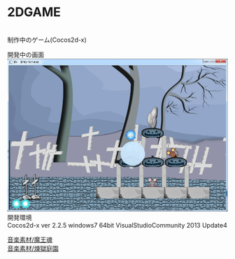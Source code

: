 2DGAME
======
<br>制作中のゲーム(Cocos2d-x)

開発中の画面
![image](playscene.jpg)
<br>開発環境　
<br>Cocos2d-x ver 2.2.5 windows7 64bit VisualStudioCommunity 2013 Update4

<a href="http://maoudamashii.jokersounds.com/" title="音楽素材/魔王魂" target="_blank">音楽素材/魔王魂</a>
<br><a href="http://www.rengoku-teien.com/index.html" title="音楽素材/煉獄庭園" target="_blank">音楽素材/煉獄庭園</a>
